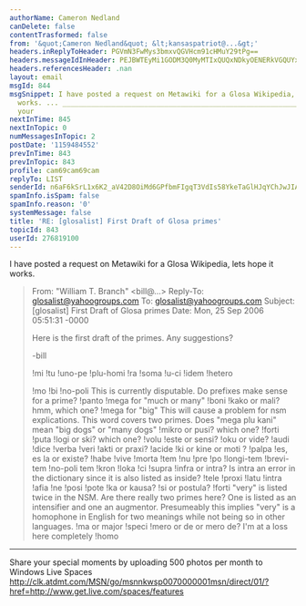 ```yaml
---
authorName: Cameron Nedland
canDelete: false
contentTrasformed: false
from: '&quot;Cameron Nedland&quot; &lt;kansaspatriot@...&gt;'
headers.inReplyToHeader: PGVmN3FwMys3bmxvQGVHcm91cHMuY29tPg==
headers.messageIdInHeader: PEJBWTEyMi1GODM3Q0MyMTIxQUQxNDkyOENERkVGQUYxQjBAcGh4LmdibD4=
headers.referencesHeader: .nan
layout: email
msgId: 844
msgSnippet: I have posted a request on Metawiki for a Glosa Wikipedia, lets hope it
  works. ... _________________________________________________________________ Share
  your
nextInTime: 845
nextInTopic: 0
numMessagesInTopic: 2
postDate: '1159484552'
prevInTime: 843
prevInTopic: 843
profile: cam69cam69cam
replyTo: LIST
senderId: n6aF6kSrL1x6K2_aV42D8OiMd6GPfbmFIgqT3VdIs58YkeTaGlHJqYChJwJIAgrHh67ATH1F_wyhv7IhUVSxK5-IcHIwb5lYiRuPlVRjnxMkr2pA
spamInfo.isSpam: false
spamInfo.reason: '0'
systemMessage: false
title: 'RE: [glosalist] First Draft of Glosa primes'
topicId: 843
userId: 276819100
---
```


I have posted a request on Metawiki for a Glosa Wikipedia, lets hope it 
works.


>From: "William T. Branch" <bill@...>
>Reply-To: glosalist@yahoogroups.com
>To: glosalist@yahoogroups.com
>Subject: [glosalist] First Draft of Glosa primes
>Date: Mon, 25 Sep 2006 05:51:31 -0000
>
>Here is the first draft of the primes. Any suggestions?
>
>-bill
>
>!mi
>!tu
>!uno-pe
>!plu-homi
>!ra
>!soma
>!u-ci
>!idem
>!hetero
>
>!mo
>!bi
>!no-poli
>This is currently disputable. Do prefixes make sense for a prime?
>!panto
>!mega for "much or many"
>!boni
>!kako or mali?
>hmm, which one?
>!mega for "big"
>This will cause a problem for nsm explications. This word covers two
>primes. Does "mega plu kani" mean "big dogs" or "many dogs"
>!mikro or pusi?
>which one?
>!forti
>!puta
>!logi or ski?
>which one?
>!volu
>!este or sensi?
>!oku or vide?
>!audi
>!dice
>!verba
>!veri
>!akti or praxi?
>!acide
>!ki or kine or moti ?
>!palpa
>!es, es la or existe?
>!habe
>!vive
>!morta
>!tem
>!nu
>!pre
>!po
>!longi-tem
>!brevi-tem
>!no-poli tem
>!kron
>!loka
>!ci
>!supra
>!infra or intra?
>Is intra an error in the dictionary since it is also listed as
>inside?
>!tele
>!proxi
>!latu
>!intra
>!afia
>!ne
>!posi
>!pote
>!ka or kausa?
>!si or postula?
>!forti
>"very" is listed twice in the NSM. Are there really two primes here?
>One is listed as an intensifier and one an augmentor. Presumeably
>this implies "very" is a homophone in English for two meanings while
>not being so in other languages.
>!ma or major
>!speci
>!mero or de or mero de?
>I'm at a loss here completely
>!homo
>
>
>
>

_________________________________________________________________
Share your special moments by uploading 500 photos per month to Windows Live 
Spaces  
http://clk.atdmt.com/MSN/go/msnnkwsp0070000001msn/direct/01/?href=http://www.get.live.com/spaces/features


